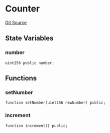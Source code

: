 # Counter
[Git Source](https://github.com//Team3dVidyaGames/InventoryContractV3_erc1155/blob/3d6d5f12690c365512a861be920dcb9668bbae64/src/Counter.sol)


## State Variables
### number

```solidity
uint256 public number;
```


## Functions
### setNumber


```solidity
function setNumber(uint256 newNumber) public;
```

### increment


```solidity
function increment() public;
```

